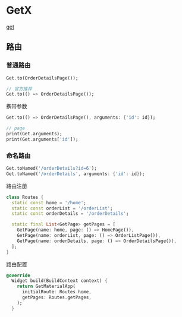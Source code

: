 # GetX

[get](https://pub.dev/packages/get)

## 路由

### 普通路由

```dart
Get.to(OrderDetailsPage());

// 官方推荐
Get.to(() => OrderDetailsPage());
```

携带参数

```dart
Get.to(() => OrderDetailsPage(), arguments: {'id': id});

// page
print(Get.arguments);
print(Get.arguments['id']);
```

### 命名路由

```dart
Get.toNamed('/orderDetails?id=6');
Get.toNamed('/orderDetails', arguments: {'id': id});
```

路由注册

```dart
class Routes {
  static const home = '/home';
  static const orderList = '/orderList';
  static const orderDetails = '/orderDetails';

  static final List<GetPage> getPages = [
    GetPage(name: home, page: () => HomePage()),
    GetPage(name: orderList, page: () => OrderListPage()),
    GetPage(name: orderDetails, page: () => OrderDetailsPage()),
  ];
}
```

路由配置

```dart
@override
  Widget build(BuildContext context) {
    return GetMaterialApp(
      initialRoute: Routes.home,
      getPages: Routes.getPages,
    );
  }
```
